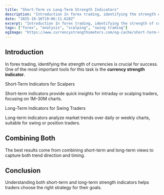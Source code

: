 ```yaml
---
title: "Short-Term vs Long-Term Strength Indicators"
description: "Introduction In forex trading, identifying the strength of currencies is crucial for success..."
date: "2025-10-16T19:06:11.628Z"
excerpt: "Introduction In forex trading, identifying the strength of currencies is crucial for success. One of the most important tools for this task is the currency strength indicator. Short-Term Indicators for Scalpers Short-term indicators provide quick insights for intraday or scalping traders, focusing on 1M–30M charts. Long-Term Indicators for Swing Traders..."
tags: ["forex", "analysis", "scalping", "swing trading"]
ogImage: "https://www.currencystrengthsmeters.com/og-cache/short-term-vs-long-term-strength-indicators.jpg"
---
```

## Introduction

In forex trading, identifying the strength of currencies is crucial for success. One of the most important tools for this task is the **currency strength indicator**.

Short-Term Indicators for Scalpers

Short-term indicators provide quick insights for intraday or scalping traders, focusing on 1M–30M charts.

Long-Term Indicators for Swing Traders

Long-term indicators analyze market trends over daily or weekly charts, suitable for swing or position traders.

## Combining Both

The best results come from combining short-term and long-term views to capture both trend direction and timing.

## Conclusion

Understanding both short-term and long-term strength indicators helps traders choose the right strategy for their goals.
